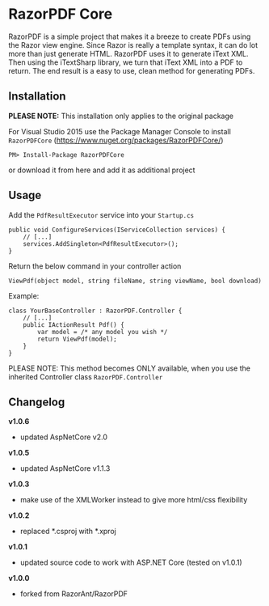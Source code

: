 RazorPDF Core
==============

RazorPDF is a simple project that makes it a breeze to create PDFs using the Razor view engine. Since Razor is really a template syntax, it can do lot more than just generate HTML.  RazorPDF uses it to generate iText XML.  Then using the iTextSharp library, we turn that iText XML into a PDF to return.  The end result is a easy to use, clean method for generating PDFs.

## Installation

**PLEASE NOTE:** This installation only applies to the original package

For Visual Studio 2015 use the Package Manager Console to install `RazorPDFCore` (https://www.nuget.org/packages/RazorPDFCore/)

`PM> Install-Package RazorPDFCore`

or download it from here and add it as additional project

## Usage

Add the `PdfResultExecutor` service into your `Startup.cs`

```
public void ConfigureServices(IServiceCollection services) {
    // [...]
    services.AddSingleton<PdfResultExecutor>();
}
```

Return the below command in your controller action

`ViewPdf(object model, string fileName, string viewName, bool download)`

Example:

```
class YourBaseController : RazorPDF.Controller {
    // [...]
    public IActionResult Pdf() {
        var model = /* any model you wish */
        return ViewPdf(model);
    }
}
```

PLEASE NOTE: 
This method becomes ONLY available, when you use the inherited Controller class `RazorPDF.Controller`

## Changelog

**v1.0.6**
- updated AspNetCore v2.0

**v1.0.5**
- updated AspNetCore v1.1.3

**v1.0.3**
- make use of the XMLWorker instead to give more html/css flexibility

**v1.0.2**
- replaced *.csproj with *.xproj


**v1.0.1**
- updated source code to work with ASP.NET Core (tested on v1.0.1)

**v1.0.0**
- forked from RazorAnt/RazorPDF

